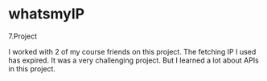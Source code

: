 # whatsmyIP
7.Project


I worked with 2 of my course friends on this project. The fetching IP  I used has expired. It was a very challenging project. But I learned a lot about APIs in this project.
